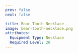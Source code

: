 ```yaml
---
prev: false
next: false

title: Bear Tooth Necklace
image: bear-tooth-necklace.png
attributes:
  Equipment Type: Necklace
  Required Level: 20
---
```


<MyItemComponent :item=$frontmatter />

